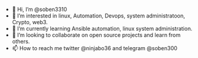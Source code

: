 - 👋 Hi, I’m @soben3310
- 👀 I’m interested in linux, Automation, Devops, system administratoon, Crypto, web3.
- 🌱 I’m currently learning Ansible automation, linux system administration.
- 💞️ I’m looking to collaborate on open source projects and learn from others.
- 📫 How to reach me twitter @ninjabo36 and telegram @soben300

<!---
soben3310/soben3310 is a ✨ special ✨ repository because its `README.md` (this file) appears on your GitHub profile.
You can click the Preview link to take a look at your changes.
--->
